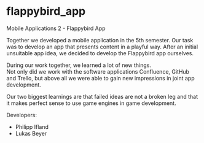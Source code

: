 # flappybird_app
Mobile Applications 2 - Flappybird App

Together we developed a mobile application in the 5th semester. 
Our task was to develop an app that presents content in a playful way. 
After an initial unsuitable app idea, we decided to develop the Flappybird app ourselves.

During our work together, we learned a lot of new things.  
Not only did we work with the software applications Confluence, GitHub and
Trello, but above all we were able to gain new impressions in joint app development.

Our two biggest learnings are that failed ideas are not a broken leg and 
that it makes perfect sense to use game engines in game development.

Developers: 
- Philipp Ifland
- Lukas Beyer
